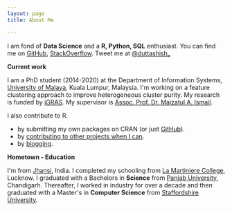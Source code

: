 ```yaml
---
layout: page
title: About Me

---
```


I am fond of **Data Science** and a **R, Python, SQL** enthusiast.
You can find me on [GitHub](https://github.com/duttashi), [StackOverflow](https://stackoverflow.com/users/4195053/ashish). Tweet me at [@duttashish_](https://twitter.com/duttashish_) 

**Current work**

I am a PhD student (2014-2020) at the Department of Information Systems, [University of Malaya](https://www.um.edu.my/), Kuala Lumpur, Malaysia. I'm working on a feature clustering approach to improve heterogeneous cluster purity. My research is funded by [iGRAS](https://ips.um.edu.my/services/finance/scholarship). My supervisor is [Assoc. Prof. Dr. Maizatul A. Ismail](https://umexpert.um.edu.my/maizatul).

I also contribute to R.


- by submitting my own packages on CRAN (or just [GitHub](https://github.com/duttashi?tab=repositories)).
- by [contributing to other projects when I can](https://github.com/pulls?q=mentions%3Aduttashi).
- by [blogging](https://duttashi.github.io/blog/).   

**Hometown - Education**

I'm from [Jhansi](https://en.wikipedia.org/wiki/Jhansi), India. I completed my schooling from [La Martiniere College](http://www.lamartinierelucknow.org/), Lucknow. I graduated with a Bachelors in **Science** from [Panjab University](http://puchd.ac.in/), Chandigarh. Thereafter, I worked in industry for over a decade and then graduated with a Master's in **Computer Science** from [Staffordshire University](http://www.staffs.ac.uk/).  